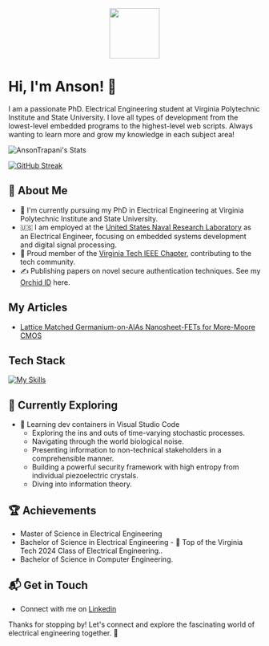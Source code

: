 <div id="header" align="center">
  <img src=https://upload.wikimedia.org/wikipedia/en/thumb/a/a4/Flag_of_the_United_States.svg/1920px-Flag_of_the_United_States.svg.png/ width="100">
</div>

# Hi, I'm Anson! 👋

I am a passionate PhD. Electrical Engineering student at Virginia Polytechnic Institute and State University. I love all types of development from the lowest-level embedded programs to the highest-level web scripts. Always wanting to learn more and grow my knowledge in each subject area!

![AnsonTrapani's Stats](https://github-readme-stats.vercel.app/api?username=AnsonTrapani&theme=vue-dark&show_icons=true&hide_border=true&count_private=true)

[![GitHub Streak](http://github-readme-streak-stats.herokuapp.com?user=AnsonTrapani&theme=dark&background=000000)](https://git.io/streak-stats)

## 🚀 About Me

- 🔭 I'm currently pursuing my PhD in Electrical Engineering at Virginia Polytechnic Institute and State University.
- 🇺🇸 I am employed at the [United States Naval Research Laboratory](https://www.nrl.navy.mil/) as an Electrical Engineer, focusing on embedded systems development and digital signal processing.
- 📝 Proud member of the [Virginia Tech IEEE Chapter](https://www.ieee.vt.edu/), contributing to the tech community.
- ✍️ Publishing papers on novel secure authentication techniques. See my [Orchid ID](https://orcid.org/0009-0006-3470-1579) here.

## My Articles
- [Lattice Matched Germanium-on-AlAs Nanosheet-FETs for More-Moore CMOS](https://ieeexplore.ieee.org/document/10713995)


## Tech Stack
[![My Skills](https://skillicons.dev/icons?i=cpp,py,c,linux,cmake,docker)](https://skillicons.dev)

## 🌱 Currently Exploring

- 🚀 Learning dev containers in Visual Studio Code
  - Exploring the ins and outs of time-varying stochastic processes.
  - Navigating through the world biological noise.
  - Presenting information to non-technical stakeholders in a comprehensible manner.
  - Building a powerful security framework with high entropy from individual piezoelectric crystals.
  - Diving into information theory.

 ## 🏆 Achievements

- Master of Science in Electrical Engineering
- Bachelor of Science in Electrical Engineering - 🌟 Top of the Virginia Tech 2024 Class of Electrical Engineering..
- Bachelor of Science in Computer Engineering.


## 📬 Get in Touch

- Connect with me on [Linkedin](https://www.linkedin.com/in/anson-trapani/)

Thanks for stopping by! Let's connect and explore the fascinating world of electrical engineering together. 🚀



<!--

Here are some ideas to get you started:

- 🔭 I’m currently working on ...
- 🌱 I’m currently learning ...
- 👯 I’m looking to collaborate on ...
- 🤔 I’m looking for help with ...
- 💬 Ask me about ...
- 📫 How to reach me: ...
- 😄 Pronouns: ...
- ⚡ Fun fact: ...
-->
